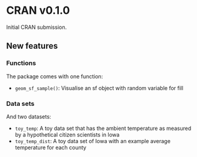 # CRAN v0.1.0

Initial CRAN submission.

## New features
### Functions
The package comes with one function:
- `geom_sf_sample()`: Visualise an sf object with random variable for fill

### Data sets
And two datasets:
- `toy_temp`: A toy data set that has the ambient temperature as measured by a hypothetical citizen scientists in Iowa
- `toy_temp_dist`: A toy data set of Iowa with an example average temperature for each county